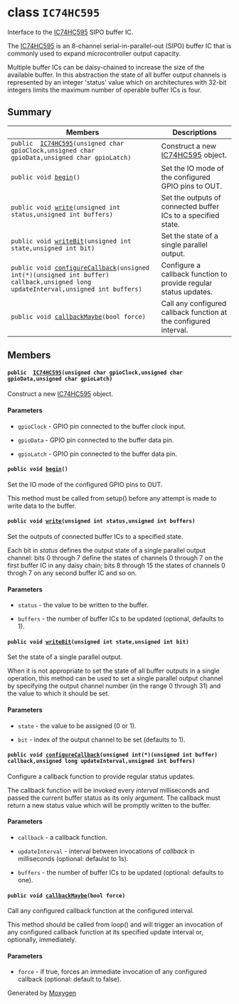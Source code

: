 # class `IC74HC595` 

Interface to the [IC74HC595](#classIC74HC595) SIPO buffer IC.

The [IC74HC595](#classIC74HC595) is an 8-channel serial-in-parallel-out (SIPO) buffer IC that is commonly used to expand microcontroller output capacity.

Multiple buffer ICs can be daisy-chained to increase the size of the available buffer. In this abstraction the state of all buffer output channels is represented by an integer 'status' value which on architectures with 32-bit integers limits the maximum number of operable buffer ICs is four.

## Summary

 Members                        | Descriptions                                
--------------------------------|---------------------------------------------
`public  `[`IC74HC595`](#classIC74HC595_1a47de1e2edc0d679ffa54efc43451b1a6)`(unsigned char gpioClock,unsigned char gpioData,unsigned char gpioLatch)` | Construct a new [IC74HC595](#classIC74HC595) object.
`public void `[`begin`](#classIC74HC595_1a66416a0c85080cd00c3ebede9fca3f7b)`()` | Set the IO mode of the configured GPIO pins to OUT.
`public void `[`write`](#classIC74HC595_1aff336e7105d8e0416eeb25f3e5689a19)`(unsigned int status,unsigned int buffers)` | Set the outputs of connected buffer ICs to a specified state.
`public void `[`writeBit`](#classIC74HC595_1ac45af8c0593cb443fc0025b4647da2e8)`(unsigned int state,unsigned int bit)` | Set the state of a single parallel output.
`public void `[`configureCallback`](#classIC74HC595_1ac3fddfd60a3eadfa3a8c3bdbef8d2523)`(unsigned int(*)(unsigned int buffer) callback,unsigned long updateInterval,unsigned int buffers)` | Configure a callback function to provide regular status updates.
`public void `[`callbackMaybe`](#classIC74HC595_1a9b94635c84aedde3e0df7452a0139763)`(bool force)` | Call any configured callback function at the configured interval.

## Members

#### `public  `[`IC74HC595`](#classIC74HC595_1a47de1e2edc0d679ffa54efc43451b1a6)`(unsigned char gpioClock,unsigned char gpioData,unsigned char gpioLatch)` 

Construct a new [IC74HC595](#classIC74HC595) object.

#### Parameters
* `gpioClock` - GPIO pin connected to the buffer clock input. 

* `gpioData` - GPIO pin connected to the buffer data pin. 

* `gpioLatch` - GPIO pin connected to the buffer data pin.

#### `public void `[`begin`](#classIC74HC595_1a66416a0c85080cd00c3ebede9fca3f7b)`()` 

Set the IO mode of the configured GPIO pins to OUT.

This method must be called from setup() before any attempt is made to write data to the buffer.

#### `public void `[`write`](#classIC74HC595_1aff336e7105d8e0416eeb25f3e5689a19)`(unsigned int status,unsigned int buffers)` 

Set the outputs of connected buffer ICs to a specified state.

Each bit in *status* defines the output state of a single parallel output channel: bits 0 through 7 define the states of channels 0 through 7 on the first buffer IC in any daisy chain; bits 8 through 15 the states of channels 0 throgh 7 on any second buffer IC and so on.

#### Parameters
* `status` - the value to be written to the buffer. 

* `buffers` - the number of buffer ICs to be updated (optional, defaults to 1).

#### `public void `[`writeBit`](#classIC74HC595_1ac45af8c0593cb443fc0025b4647da2e8)`(unsigned int state,unsigned int bit)` 

Set the state of a single parallel output.

When it is not appropriate to set the state of all buffer outputs in a single operation, this method can be used to set a single parallel output channel by specifying the output channel number (in the range 0 through 31) and the value to which it should be set.

#### Parameters
* `state` - the value to be assigned (0 or 1). 

* `bit` - index of the output channel to be set (defaults to 1).

#### `public void `[`configureCallback`](#classIC74HC595_1ac3fddfd60a3eadfa3a8c3bdbef8d2523)`(unsigned int(*)(unsigned int buffer) callback,unsigned long updateInterval,unsigned int buffers)` 

Configure a callback function to provide regular status updates.

The callback function will be invoked every *interval* milliseconds and passed the current buffer status as its only argument. The callback must return a new status value which will be promptly written to the buffer.

#### Parameters
* `callback` - a callback function. 

* `updateInterval` - interval between invocations of *callback* in milliseconds (optional: defaulst to 1s). 

* `buffers` - the number of buffer ICs to be updated (optional: defaults to one).

#### `public void `[`callbackMaybe`](#classIC74HC595_1a9b94635c84aedde3e0df7452a0139763)`(bool force)` 

Call any configured callback function at the configured interval.

This method should be called from loop() and will trigger an invocation of any configured callback function at its specified update interval or, optionally, immediately.

#### Parameters
* `force` - if true, forces an immediate invocation of any configured callback (optional: default to false).

Generated by [Moxygen](https://sourcey.com/moxygen)